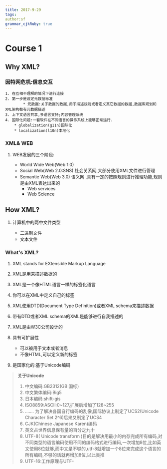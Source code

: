 ```yaml
---
title: 2017-9-29 
tags: 
author:sf
grammar_cjkRuby: true
---
```

# Course 1
## Why XML?
### 因特网危机:信息交互

	1. 在互相不理解的情况下进行连接
	2. 第一步是设定元数据标准
			* 元数据:关于数据的数据,用于描述规则或者定义其它数据的数据,数据库规划和XML架构都有元数据描述
	3. 上下文语言共享,多语言支持;内容管理系统
	4. 国际化问题:一套软件在不同语言的操作系统上能够正常运行.
		* globalization(g11n)国际化
		* localization(l10n)本地化

### XML& WEB
1. WEB发展的三个阶段:

	*  World Wide Web(Web 1.0)
	*  Social Web(Web 2.0:SNS) 社会关系网,大部分使用XML文件进行管理
	*  Semantie Web(Web 3.0) 语义网 ,具有一定的按照规则进行推理功能,规则是由XML表达出来的
		*  Web services
		*  Web Science

## How XML?
 1. 计算机中的两中文件类型

	* 二进制文件
	* 文本文件 

### What's XML?
1. XML stands for EXtensible Markup Language
1. XML是用来描述数据的
2. XML是一个像HTML语言一样的标签化语言
3. 你可以在XML中定义自己的标签
4. XML使用DTD(Document Type Definition)或者XML schema来描述数据
5. 带有DTD或者XML schema的XML是能够进行自我描述的
6. XML是由W3C公司设计的
7. 具有可扩展性

	* 可以被用于文本或者消息
	* 不像HTML,可以定义新的标签
8. 是国家化的:基于Unicode编码

> **关于Unicode**
> 1. 中文编码:GB2312(GB 国标)
> 2. 中文繁体编码:Big5
> 3. 日本编码:shift-gis
> 4. ISO8859:ASCII:0~127,扩展后增加了128~255
> 5. .......
> 为了解决各国自行编码的乱像,国际协议上制定了UCS2(Unicode Character Set 2^6)后来又制定了UCS4
> 6. CJK(Chinese Japanese Karen)编码
> 7. 英文占世界信息保有量的百分之九十
> 8. UTF-8( Unicode transform )目的是解决用最小的内存完成所有编码,对不同类型的语言编码使用不同的编码格式进行编码,一次增加8位,比如英文使用8位就够,而中文是不够的,utf-8就增加一个8位来完成这个语言的所有编码,不够的话就再增加8位,以此类推
> 9. UTF-16:工作原理与UTF-